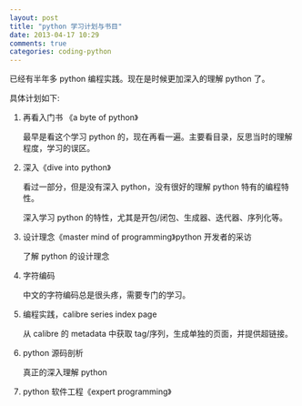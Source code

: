 ```yaml
---
layout: post
title: "python 学习计划与书目"
date: 2013-04-17 10:29
comments: true
categories: coding-python
---
```


已经有半年多 python 编程实践。现在是时候更加深入的理解 python 了。

具体计划如下:

<!--more-->

1. 再看入门书 《a byte of python》

    最早是看这个学习 python 的，现在再看一遍。主要看目录，反思当时的理解程度，学习的误区。

2. 深入《dive into python》

    看过一部分，但是没有深入 python，没有很好的理解 python 特有的编程特性。

    深入学习 python 的特性，尤其是开包/闭包、生成器、迭代器、序列化等。

3. 设计理念《master mind of programming》python 开发者的采访

    了解 python 的设计理念

4. 字符编码

    中文的字符编码总是很头疼，需要专门的学习。

5. 编程实践，calibre series index page

    从 calibre 的 metadata 中获取 tag/序列，生成单独的页面，并提供超链接。

6. python 源码剖析

    真正的深入理解 python

7. python 软件工程《expert programming》
